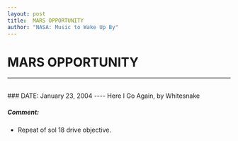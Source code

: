 ```yaml
---
layout: post
title:  MARS OPPORTUNITY
author: "NASA: Music to Wake Up By"
---
```


# MARS OPPORTUNITY
----
<br/>
### DATE: January 23, 2004
----
Here I Go Again, by Whitesnake

##### Comment:
* Repeat of sol 18 drive objective.
